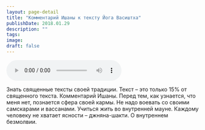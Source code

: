 ```yaml
---
layout: page-detail
title: "Комментарий Ишаны к тексту Йога Васиштха"
publishDate: 2018.01.29
description: ""
tags:
image:
draft: false
---
```


<audio title="2018.01.29 - Комментарий Ишаны к тексту Йога Васиштха.mp3" src="https://filer-api.advayta.org/v1.0/public/files/75636" controls=""></audio>

 Знать священные тексты своей традиции. Текст – это только 15% от священного текста. Комментарий Ишаны. Перед тем, как узнается, что меня нет, познается сфера своей кармы. Не надо воевать со своими самскарами и вассанами. Учиться жить во внутренней мауне. Каждому человеку не хватает ясности – джняна-шакти. О внутреннем безмолвии. 

  
